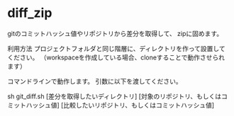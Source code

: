 # diff_zip
gitのコミットハッシュ値やリポジトリから差分を取得して、
zipに固めます。

利用方法
プロジェクトフォルダと同じ階層に、ディレクトリを作って設置してください。
（workspaceを作成している場合、cloneすることで動作させられます）

コマンドラインで動作します。
引数に以下を渡してください。

sh git_diff.sh [差分を取得したいディレクトリ] [対象のリポジトリ、もしくはコミットハッシュ値] [比較したいリポジトリ、もしくはコミットハッシュ値]
